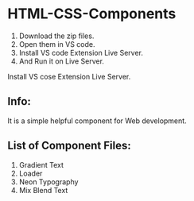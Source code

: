 # HTML-CSS-Components

1. Download the zip files.
2. Open them in VS code.
3. Install VS code Extension Live Server.
4. And Run it on Live Server.

Install VS cose Extension Live Server.

## Info:
It is a simple helpful component for Web development.  

## List of Component Files:
1. Gradient Text
2. Loader
3. Neon Typography
4. Mix Blend Text


